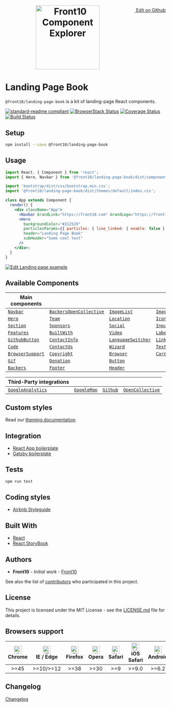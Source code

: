  <a style="float:right; margin-top: 30px;" target="_blank" href="https://github.com/front10/landing-page-book/edit/master/readme.md"> <img width="15px;" src="https://assets-cdn.github.com/images/icons/emoji/unicode/270f.png"/> Edit on Github
</a>

<h1 style="text-align: center;">
    <a href="http://front10.com/">
        <img src="https://github.com/front10/landing-page-book/blob/master/assets/images/logo/logo-frton10.jpg?raw=true" alt="Front10 Component Explorer" width="200">
    </a>
</h1>

# Landing Page Book

`@front10/landing-page-book` is a kit of landing-page React components.

[![standard-readme compliant](https://img.shields.io/badge/standard--readme-OK-green.svg?style=flat-square)](https://github.com/RichardLitt/standard-readme)
[![BrowserStack Status](https://www.browserstack.com/automate/badge.svg?badge_key=RTE2VCtMNjNYRVp2aW9qOG1rQkZraUhPa1plTEp4Q3poSmowSXhNR3Qxaz0tLW1BbzZ6OVYzbjR1NnlJNTJ6b1ZUMFE9PQ==--1b0d9055f474643cca6b099912dfd18bfc361869)](https://www.browserstack.com/automate/public-build/RTE2VCtMNjNYRVp2aW9qOG1rQkZraUhPa1plTEp4Q3poSmowSXhNR3Qxaz0tLW1BbzZ6OVYzbjR1NnlJNTJ6b1ZUMFE9PQ==--1b0d9055f474643cca6b099912dfd18bfc361869)
[![Coverage Status](https://coveralls.io/repos/github/front10/landing-page-book/badge.svg?branch=master)](https://coveralls.io/github/front10/landing-page-book?branch=master)
[![Build Status](https://travis-ci.com/front10/landing-page-book.svg?branch=master)](https://travis-ci.com/front10/landing-page-book)

## Setup

```sh
npm install --save @front10/landing-page-book
```

## Usage

```js
import React, { Component } from 'react';
import { Hero, Navbar } from '@front10/landing-page-book/dist/components';
```

```js
import 'bootstrap/dist/css/bootstrap.min.css';
import '@front10/landing-page-book/dist/themes/default/index.css';
```

```jsx
class App extends Component {
  render() {
    <div className="App">
      <Navbar brandLink="https://front10.com" brandLogo="https://front10.com/img/logos/logo.png" />
      <Hero
        backgroundColor="#212529"
        particlesParams={{ particles: { line_linked: { enable: false } } }}
        header="Landing Page Book"
        subHeader="Some cool text"
      />
    </div>;
  }
}
```

<a target="_blank" href="https://codesandbox.io/s/jp0kzqlj29">
  <img alt="Edit Landing page example" src="https://codesandbox.io/static/img/play-codesandbox.svg">
</a>

## Available Components

| Main components                                                                                            |                                                                                                                          |                                                                                                                |                                                                                              |
| ---------------------------------------------------------------------------------------------------------- | ------------------------------------------------------------------------------------------------------------------------ | -------------------------------------------------------------------------------------------------------------- | -------------------------------------------------------------------------------------------- |
| [`Navbar`](https://github.com/front10/landing-page-book/tree/master/src/components/Navbar)                 | [`BackersOpenCollective`](https://github.com/front10/landing-page-book/tree/master/src/components/BackersOpenCollective) | [`ImageList`](https://github.com/front10/landing-page-book/tree/master/src/components/ImageList)               | [`Image`](https://github.com/front10/landing-page-book/tree/master/src/components/Image)     |
| [`Hero`](https://github.com/front10/landing-page-book/tree/master/src/components/Hero)                     | [`Team`](https://github.com/front10/landing-page-book/tree/master/src/components/Team)                                   | [`Location`](https://github.com/front10/landing-page-book/tree/master/src/components/Location)                 | [`Icon`](https://github.com/front10/landing-page-book/tree/master/src/components/Icon)       |
| [`Section`](https://github.com/front10/landing-page-book/tree/master/src/components/Section)               | [`Sponsors`](https://github.com/front10/landing-page-book/tree/master/src/components/Sponsors)                           | [`Social`](https://github.com/front10/landing-page-book/tree/master/src/components/Social)                     | [`Input`](https://github.com/front10/landing-page-book/tree/master/src/components/Input)     |
| [`Features`](https://github.com/front10/landing-page-book/tree/master/src/components/Features)             | [`BuiltWith`](https://github.com/front10/landing-page-book/tree/master/src/components/BuiltWith)                         | [`Video`](https://github.com/front10/landing-page-book/tree/master/src/components/Video)                       | [`Label`](https://github.com/front10/landing-page-book/tree/master/src/components/Label)     |
| [`GithubButton`](https://github.com/front10/landing-page-book/tree/master/src/components/GithubButton)     | [`ContactInfo`](https://github.com/front10/landing-page-book/tree/master/src/components/ContactInfo)                     | [`LanguageSwitcher`](https://github.com/front10/landing-page-book/tree/master/src/components/LanguageSwitcher) | [`Link`](https://github.com/front10/landing-page-book/tree/master/src/components/Link)       |
| [`Code`](https://github.com/front10/landing-page-book/tree/master/src/components/Code)                     | [`ContactUs`](https://github.com/front10/landing-page-book/tree/master/src/components/ContactUs)                         | [`Wizard`](https://github.com/front10/landing-page-book/tree/master/src/components/Wizard)                     | [`TextBox`](https://github.com/front10/landing-page-book/tree/master/src/components/TextBox) |
| [`BrowserSupport`](https://github.com/front10/landing-page-book/tree/master/src/components/BrowserSupport) | [`Copyright`](https://github.com/front10/landing-page-book/tree/master/src/components/Copyright)                         | [`Browser`](https://github.com/front10/landing-page-book/tree/master/src/components/Browser)                   | [`Card`](https://github.com/front10/landing-page-book/tree/master/src/components/Card)       |
| [`Gif`](https://github.com/front10/landing-page-book/tree/master/src/components/Gif)                       | [`Donation`](https://github.com/front10/landing-page-book/tree/master/src/components/Donation)                           | [`Button`](https://github.com/front10/landing-page-book/tree/master/src/components/Button)                     |
| [`Backers`](https://github.com/front10/landing-page-book/tree/master/src/components/Backers)               | [`Footer`](https://github.com/front10/landing-page-book/tree/master/src/components/Footer)                               | [`Header`](https://github.com/front10/landing-page-book/tree/master/src/components/Header)                     |

| Third-Party integrations                                                                                             |                                                                                                              |                                                                                                  |                                                                                                                                             |
| -------------------------------------------------------------------------------------------------------------------- | ------------------------------------------------------------------------------------------------------------ | ------------------------------------------------------------------------------------------------ | ------------------------------------------------------------------------------------------------------------------------------------------- |
| [`GoogleAnalytics`](https://github.com/front10/landing-page-book/tree/master/src/components/Analytics/Analytics.jsx) | [`GoogleMap`](https://github.com/front10/landing-page-book/tree/master/src/components/Location/Location.jsx) | [`Github`](https://github.com/front10/landing-page-book/tree/master/src/components/GithubButton) | [`OpenCollective`](https://github.com/front10/landing-page-book/tree/master/src/components/BackersOpenCollective/BackersOpenCollective.jsx) |

## Custom styles

Read our [theming documentation](https://github.com/front10/landing-page-book/blob/master/theming.md).

## Integration

- [React App boilerplate](https://github.com/front10/landing-page-create-react-app)
- [Gatsby boilerplate](https://github.com/front10/landing-page-gatsby)

## Tests

```bash
npm run test
```

## Coding styles

- [Airbnb Styleguide](https://github.com/airbnb/javascript/tree/master/react)

## Built With

- [React](https://reactjs.org/)
- [React StoryBook](https://storybook.js.org)

## Authors

- **Front10** - _Initial work_ - [Front10](http://front10.com/)

See also the list of [contributors](https://github.com/front10/landing-page-book/graphs/contributors) who participated in this project.

## License

This project is licensed under the MIT License - see the [LICENSE.md](https://github.com/front10/landing-page-book/blob/master/LICENSE.md) file for details.

## Browsers support

| <img src="https://cdnjs.cloudflare.com/ajax/libs/browser-logos/45.5.0/archive/chrome_12-48/chrome_12-48_48x48.png" alt="Chrome" width="24px" height="24px" /></br>Chrome | <img src="https://cdnjs.cloudflare.com/ajax/libs/browser-logos/45.5.0/edge/edge_48x48.png" alt="IE / Edge" width="24px" height="24px" /></br>IE / Edge | <img src="https://cdnjs.cloudflare.com/ajax/libs/browser-logos/45.5.0/firefox/firefox_48x48.png" alt="Firefox" width="24px" height="24px" /></br>Firefox | <img src="https://cdnjs.cloudflare.com/ajax/libs/browser-logos/45.5.0/opera/opera_48x48.png" alt="Opera" width="24px" height="24px" /></br>Opera | <img src="https://cdnjs.cloudflare.com/ajax/libs/browser-logos/45.5.0/safari/safari_48x48.png" alt="Safari" width="24px" height="24px" /></br>Safari | <img src="https://cdnjs.cloudflare.com/ajax/libs/browser-logos/45.5.0/safari-ios/safari-ios_48x48.png" alt="iOS Safari" width="24px" height="24px" /></br>iOS Safari | <img src="https://cdnjs.cloudflare.com/ajax/libs/browser-logos/45.5.0/archive/android/android_48x48.png" alt="Android" width="24px" height="24px" /></br>Android |
| :----------------------------------------------------------------------------------------------------------------------------------------------------------------------: | :----------------------------------------------------------------------------------------------------------------------------------------------------: | :------------------------------------------------------------------------------------------------------------------------------------------------------: | :----------------------------------------------------------------------------------------------------------------------------------------------: | :--------------------------------------------------------------------------------------------------------------------------------------------------: | :------------------------------------------------------------------------------------------------------------------------------------------------------------------: | :--------------------------------------------------------------------------------------------------------------------------------------------------------------: |
| >=45                                                                                                                                                                     | >=10/>=12                                                                                                                                              | >=38                                                                                                                                                     | >=30                                                                                                                                             | >=9                                                                                                                                                  | >=9.0                                                                                                                                                                | >=6.2                                                                                                                                                            |



## Changelog

[Changelog](https://github.com/front10/landing-page-book/blob/master/changelog.md)
